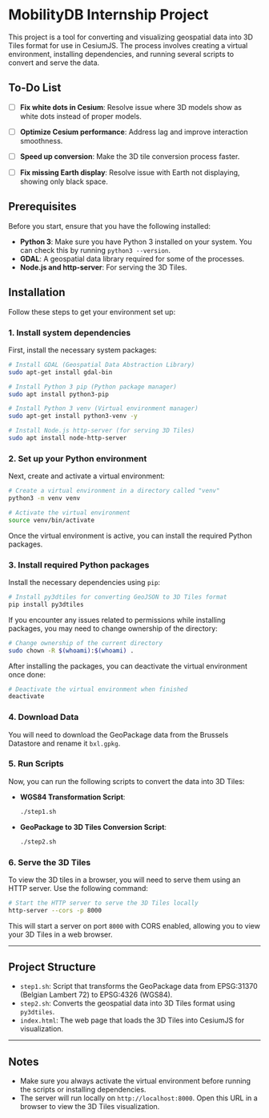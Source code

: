 # MobilityDB Internship Project

This project is a tool for converting and visualizing geospatial data into 3D Tiles format for use in CesiumJS. The process involves creating a virtual environment, installing dependencies, and running several scripts to convert and serve the data.

## To-Do List

- [ ] **Fix white dots in Cesium**: Resolve issue where 3D models show as white dots instead of proper models.

- [ ] **Optimize Cesium performance**: Address lag and improve interaction smoothness.

- [ ] **Speed up conversion**: Make the 3D tile conversion process faster.

- [ ] **Fix missing Earth display**: Resolve issue with Earth not displaying, showing only black space.



## Prerequisites

Before you start, ensure that you have the following installed:

- **Python 3**: Make sure you have Python 3 installed on your system. You can check this by running `python3 --version`.
- **GDAL**: A geospatial data library required for some of the processes.
- **Node.js and http-server**: For serving the 3D Tiles.

## Installation

Follow these steps to get your environment set up:

### 1. Install system dependencies

First, install the necessary system packages:

```bash
# Install GDAL (Geospatial Data Abstraction Library)
sudo apt-get install gdal-bin

# Install Python 3 pip (Python package manager)
sudo apt install python3-pip

# Install Python 3 venv (Virtual environment manager)
sudo apt-get install python3-venv -y

# Install Node.js http-server (for serving 3D Tiles)
sudo apt install node-http-server
```

### 2. Set up your Python environment

Next, create and activate a virtual environment:

```bash
# Create a virtual environment in a directory called "venv"
python3 -m venv venv

# Activate the virtual environment
source venv/bin/activate
```

Once the virtual environment is active, you can install the required Python packages.

### 3. Install required Python packages

Install the necessary dependencies using `pip`:

```bash
# Install py3dtiles for converting GeoJSON to 3D Tiles format
pip install py3dtiles
```

If you encounter any issues related to permissions while installing packages, you may need to change ownership of the directory:

```bash
# Change ownership of the current directory
sudo chown -R $(whoami):$(whoami) .
```

After installing the packages, you can deactivate the virtual environment once done:

```bash
# Deactivate the virtual environment when finished
deactivate
```

### 4. Download Data

You will need to download the GeoPackage data from the Brussels Datastore and rename it `bxl.gpkg`.

### 5. Run Scripts

Now, you can run the following scripts to convert the data into 3D Tiles:

- **WGS84 Transformation Script**:
   ```bash
   ./step1.sh
   ```

- **GeoPackage to 3D Tiles Conversion Script**:
   ```bash
   ./step2.sh
   ```

### 6. Serve the 3D Tiles

To view the 3D tiles in a browser, you will need to serve them using an HTTP server. Use the following command:

```bash
# Start the HTTP server to serve the 3D Tiles locally
http-server --cors -p 8000
```

This will start a server on port `8000` with CORS enabled, allowing you to view your 3D Tiles in a web browser.

---

## Project Structure

- `step1.sh`: Script that transforms the GeoPackage data from EPSG:31370 (Belgian Lambert 72) to EPSG:4326 (WGS84).
- `step2.sh`: Converts the geospatial data into 3D Tiles format using `py3dtiles`.
- `index.html`: The web page that loads the 3D Tiles into CesiumJS for visualization.

---

## Notes

- Make sure you always activate the virtual environment before running the scripts or installing dependencies.
- The server will run locally on `http://localhost:8000`. Open this URL in a browser to view the 3D Tiles visualization.
